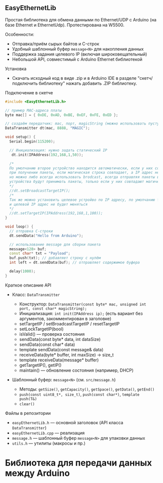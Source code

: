 ## EasyEthernetLib

Простая библиотека для обмена данными по Ethernet/UDP с Arduino (на базе Ethernet и EthernetUdp). Протестирована на W5500.

Особенности:
- Отправка/приём сырых байтов и C-строк
- Удобный шаблонный буфер `message<N>` для накопления данных
- Поддержка задания целевого IP (включая широковещательный)
- Небольшой API, совместимый с Arduino Ethernet библиотекой

Установка
- Скачать исходный код в виде .zip и в Arduino IDE в разделе "скетч/подключить библиотеку" нажать добавить .ZIP библиотеку.


Подключение в скетче
```cpp
#include <EasyEthernetLib.h>

// пример MAC-адреса платы
byte mac[] = { 0xDE, 0xAD, 0xBE, 0xEF, 0xFE, 0xED };

// создаём передатчик: mac, порт, magicString (можно использовать пустую строку)
DataTransmitter dt(mac, 8888, "MAGIC");

void setup() {
  Serial.begin(115200);

  // Инициализация: нужно задать статический IP
   dt.init(IPAddress(192,168,1,50));

  /* 
  По умолчанию второе устройство находится автоматически, если у них совпадают магические строки,
  при получении пакеты, если магическая строка совпадает, а IP адрес не совпадает, то целевой IP аддрес обновляется
  но можно либо всегда использовать brodcast, всегда отправляя пакеты всем устройствам в сети, 
  устройства будут принимать пакеты, только если у них совпадают магические строки 
  */
  //dt.setBroadcastTargetIP(); 
  /*
  Так же можно установить целевое устройво по IP адресу, по умолчанию таким образом устройство фиксируется
  и целевой IP адрес не будет меняться
  */
  //dt.setTargetIP(IPAddress(192,168,1,100));
}

void loop() {
  // отправка C-строки
  dt.sendData("Hello from Arduino");

  // использование message для сборки пакета
  message<128> buf;
  const char* txt = "Payload";
  buf.push(txt); // добавляет строку с нулём
  int left = dt.sendData(buf); // отправляет содержимое буфера

  delay(1000);
}
```

Краткое описание API

- Класс: `DataTransmitter`
  - Конструктор: `DataTransmitter(const byte* mac, unsigned int port, const char* magicString);`
  - Инициализация: `int init(IPAddress ip);` (есть вариант без аргументов, закомментирован в заголовке)
  - setTargetIP / setBroadcastTargetIP / resetTargetIP
  - setLockTargetIP(bool)
  - isValid() — проверка состояния
  - sendData(const byte* data, int dataSize)
  - sendData(const char* data)
  - template<int N> sendData(const message<N>& data)
  - receiveData(byte* buffer, int maxSize) -> size_t
  - template<int N> receiveData(message<N>* buffer)
  - getTargetIP(), getIP()
  - maintain() — обновление состояния (например, DHCP)

- Шаблонный буфер: `message<N>` (см. `src/message.h`)
  - Методы: `getSize()`, `getCapacity()`, `getSpace()`, `getData()`, `getEnd()`
  - `push(const uint8_t*, size_t)`, `push(const char*)`, `template push(T&)`
  - `clear()`

Файлы в репозитории
- `easyEthernetLib.h` — основной заголовок (API класса `DataTransmitter`)
- `easyEthernetLib.cpp` — реализация
- `message.h` — шаблонный буфер `message<N>` для упаковки данных
- `utils.h` — утилиты (макросы и пр.)
# Библиотека для передачи данных между Arduino
